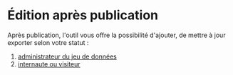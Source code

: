 # Édition après publication

Après publication, l'outil vous offre la possibilité d'ajouter, de mettre à jour exporter selon votre statut :

1. [administrateur du jeu de données](vousetesadministrateur.md)
2. [internaute ou visiteur](vousetesinternaute.md)

